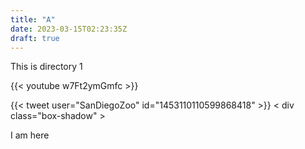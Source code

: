```yaml
---
title: "A"
date: 2023-03-15T02:23:35Z
draft: true
---
```




This is directory 1

{{< youtube w7Ft2ymGmfc >}}



{{< tweet user="SanDiegoZoo" id="1453110110599868418" >}} 
< div class="box-shadow" > 
 <p> I am here </p> 
</div>